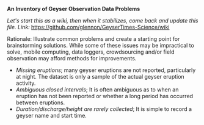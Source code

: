 **An Inventory of Geyser Observation Data Problems** 

*Let's start this as a wiki, then when it stabilizes, come back and update this file.*
*Link:* https://github.com/glennon/GeyserTimes-Science/wiki



Rationale: Illustrate common problems and create a starting point for brainstorming solutions. While some of these issues may be impractical to solve, mobile computing, data loggers, crowdsourcing and/or field observation may afford methods for improvements.

* *Missing eruptions*; many geyser eruptions are not reported, particularly at night. The dataset is only a sample of the actual geyser eruption activity.
* *Ambiguous closed intervals*; It is often ambiguous as to when an eruption has not been reported or whether a long period has occurred between eruptions.
* *Duration/discharge/height are rarely collected*; It is simple to record a geyser name and start time. 
